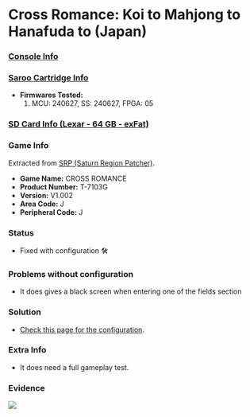 # Cross Romance: Koi to Mahjong to Hanafuda to (Japan)

### [Console Info](../../../../../Info/Consoles/VA13/README.md)

### [Saroo Cartridge Info](../../../../../Info/Cartridges/RetroGameParadiseStore/1.32F/README.md)

- <b>Firmwares Tested:</b>
  1. MCU: 240627, SS: 240627, FPGA: 05

### [SD Card Info (Lexar - 64 GB - exFat)](../../../../../Info/SdCards/Lexar/64GB/exfat/README.md)

### Game Info

Extracted from [SRP (Saturn Region Patcher)](https://segaxtreme.net/resources/saturn-region-patcher.81/download).

- <b>Game Name:</b> CROSS ROMANCE
- <b>Product Number:</b> T-7103G
- <b>Version:</b> V1.002
- <b>Area Code:</b> J
- <b>Peripheral Code:</b> J

### Status

- Fixed with configuration :hammer_and_wrench:

### Problems without configuration

- It does gives a black screen when entering one of the fields section

### Solution

- [Check this page for the configuration](https://github.com/williamdsw/saroo-configuration-list/blob/master/J/T-7103G/README.md).

### Extra Info

- It does need a full gameplay test.

### Evidence

[![](https://img.youtube.com/vi/w1En08XZRW8/0.jpg)](https://www.youtube.com/watch?v=w1En08XZRW8)
